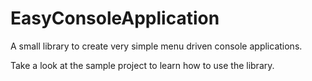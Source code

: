 # EasyConsoleApplication

A small library to create very simple menu driven console applications.

Take a look at the sample project to learn how to use the library.
